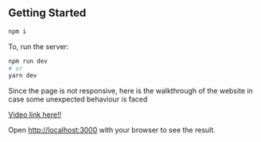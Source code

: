## Getting Started
```bash
npm i
```
To, run the server:

```bash
npm run dev
# or
yarn dev
```

Since the page is not responsive, here is the walkthrough of the website in case some unexpected behaviour is faced

[Video link here!!](https://vimeo.com/manage/videos/694281343?embedded=false&source=video_title&owner=152017704)


Open [http://localhost:3000](http://localhost:3000) with your browser to see the result.


